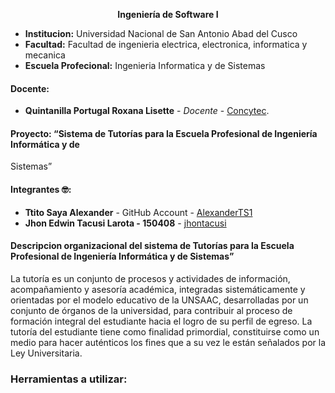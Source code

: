  **<center>Ingeniería de Software I </center>**

- **Institucion:** Universidad Nacional de San Antonio Abad del Cusco
- **Facultad:** Facultad de ingenieria electrica, electronica, informatica y mecanica
- **Escuela Profecional:** Ingenieria Informatica y de Sistemas

#### Docente:
- **Quintanilla Portugal Roxana Lisette** - _Docente_ - [Concytec](http://directorio.concytec.gob.pe/appDirectorioCTI/VerDatosInvestigador.do?id_investigador=40930).

#### Proyecto: “Sistema de Tutorías para la Escuela Profesional de Ingeniería Informática y de 
Sistemas”
#### Integrantes 🤓:
- **Ttito Saya Alexander** - GitHub Account - [AlexanderTS1](https://github.com/AlexanderTS1)
- **Jhon Edwin Tacusi Larota - 150408** - [jhontacusi](https://github.com/jhontacusi)

#### Descripcion organizacional del sistema de Tutorías para la Escuela Profesional de Ingeniería Informática y de Sistemas”

La tutoría es un conjunto de procesos y actividades de información, acompañamiento y asesoría académica, integradas sistemáticamente y orientadas por el modelo educativo de la UNSAAC, desarrolladas por un conjunto de órganos de la universidad, para contribuir al proceso de formación integral del estudiante hacia el logro de su perfil de egreso. La tutoría del estudiante tiene como finalidad primordial, constituirse como un medio para hacer auténticos los fines que a su vez le están señalados por la Ley Universitaria. 

### Herramientas a utilizar:

